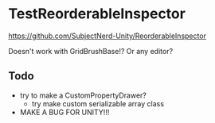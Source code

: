 # TestReorderableInspector

<https://github.com/SubjectNerd-Unity/ReorderableInspector>

Doesn't work with GridBrushBase!? Or any editor?

## Todo

- try to make a CustomPropertyDrawer?
  - try make custom serializable array class
- MAKE A BUG FOR UNITY!!!